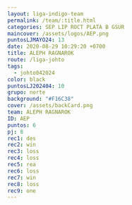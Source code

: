 ```yaml
---
layout: liga-indigo-team
permalink: /team/:title.html
categories: SEP LIP ROCT PLATA B GSUR
maincover: /assets/logos/AEP.png
puntosLJMAYO24: 13
date: 2020-08-29 10:29:20 +0700
title: ALEPH RAGNAROK
route: /liga-johto
tags:
  - johto042024
color: black
puntosLJ202404: 10
grupo: norte
background: "#F16C38"
cover: /assets/backCard.png
team: ALEPH RAGNAROK
ID: AEP
puntos: 6
pj: 8
rec1: des
rec2: win
rec3: loss
rec4: loss
rec5: rea
rec6: loss
rec7: win
rec8: loss
rec9: one
---
```



